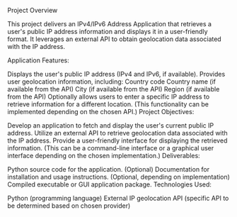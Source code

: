 Project Overview

This project delivers an IPv4/IPv6 Address Application that retrieves a user's public IP address information and displays it in a user-friendly format. It leverages an external API to obtain geolocation data associated with the IP address.

Application Features:

Displays the user's public IP address (IPv4 and IPv6, if available).
Provides user geolocation information, including:
Country code
Country name (if available from the API)
City (if available from the API)
Region (if available from the API)
Optionally allows users to enter a specific IP address to retrieve information for a different location. (This functionality can be implemented depending on the chosen API.)
Project Objectives:

Develop an application to fetch and display the user's current public IP address.
Utilize an external API to retrieve geolocation data associated with the IP address.
Provide a user-friendly interface for displaying the retrieved information. (This can be a command-line interface or a graphical user interface depending on the chosen implementation.)
Deliverables:

Python source code for the application.
(Optional) Documentation for installation and usage instructions.
(Optional, depending on implementation) Compiled executable or GUI application package.
Technologies Used:

Python (programming language)
External IP geolocation API (specific API to be determined based on chosen provider)
